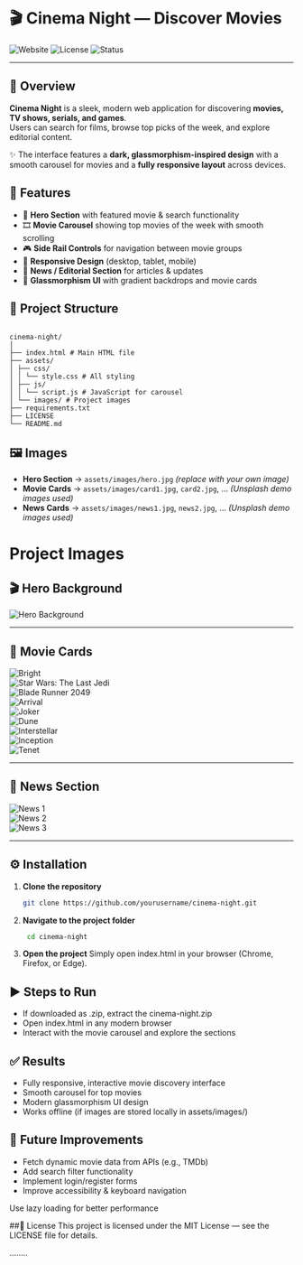 # 🎬 Cinema Night — Discover Movies

![Website](https://img.shields.io/badge/Website-HTML_CSS_JS-blue)
![License](https://img.shields.io/badge/License-MIT-green)
![Status](https://img.shields.io/badge/Status-Completed-brightgreen)

---

## 📖 Overview
**Cinema Night** is a sleek, modern web application for discovering **movies, TV shows, serials, and games**.  
Users can search for films, browse top picks of the week, and explore editorial content.  

✨ The interface features a **dark, glassmorphism-inspired design** with a smooth carousel for movies and a **fully responsive layout** across devices.

## 🚀 Features
- 🎥 **Hero Section** with featured movie & search functionality  
- 🎞️ **Movie Carousel** showing top movies of the week with smooth scrolling  
- 🎮 **Side Rail Controls** for navigation between movie groups  
- 📱 **Responsive Design** (desktop, tablet, mobile)  
- 📰 **News / Editorial Section** for articles & updates  
- 🌌 **Glassmorphism UI** with gradient backdrops and movie cards  

## 📂 Project Structure

```

cinema-night/
│
├── index.html # Main HTML file
├── assets/
│ ├── css/
│ │ └── style.css # All styling
│ ├── js/
│ │ └── script.js # JavaScript for carousel
│ └── images/ # Project images
├── requirements.txt                                                
├── LICENSE 
└── README.md 

````

## 🖼️ Images
- **Hero Section** → `assets/images/hero.jpg` *(replace with your own image)*  
- **Movie Cards** → `assets/images/card1.jpg`, `card2.jpg`, … *(Unsplash demo images used)*  
- **News Cards** → `assets/images/news1.jpg`, `news2.jpg`, … *(Unsplash demo images used)*

# Project Images

## 🎬 Hero Background
![Hero Background](https://images.unsplash.com/photo-1489599849927-2ee91cede3ba?q=80&w=2000&auto=format&fit=crop)

---

## 🎥 Movie Cards
![Bright](https://images.unsplash.com/photo-1524985069026-dd778a71c7b4?q=80&w=1600&auto=format&fit=crop)  
![Star Wars: The Last Jedi](https://images.unsplash.com/photo-1574375927938-d5a98e8ffe85?q=80&w=1600&auto=format&fit=crop)  
![Blade Runner 2049](https://images.unsplash.com/photo-1526318472351-c75fcf070305?q=80&w=1600&auto=format&fit=crop)  
![Arrival](https://images.unsplash.com/photo-1478720568477-152d9b164e26?q=80&w=1600&auto=format&fit=crop)  
![Joker](https://images.unsplash.com/photo-1505685296765-3a2736de412f?q=80&w=1600&auto=format&fit=crop)  
![Dune](https://images.unsplash.com/photo-1517604931442-7e0c8ed2963c?q=80&w=1600&auto=format&fit=crop)  
![Interstellar](https://images.unsplash.com/photo-1478720568477-152d9b164e26?q=80&w=1600&auto=format&fit=crop)  
![Inception](https://images.unsplash.com/photo-1512132411229-c30391241dd7?q=80&w=1600&auto=format&fit=crop)  
![Tenet](https://images.unsplash.com/photo-1548607086-e7ef42d18084?q=80&w=1600&auto=format&fit=crop)

---

## 📰 News Section
![News 1](https://images.unsplash.com/photo-1503342217505-b0a15cf70489?q=80&w=1600&auto=format&fit=crop)  
![News 2](https://images.unsplash.com/photo-1500530855697-b586d89ba3ee?q=80&w=1600&auto=format&fit=crop)  
![News 3](https://images.unsplash.com/photo-1497032205916-ac775f0649ae?q=80&w=1600&auto=format&fit=crop)

---

## ⚙️ Installation
1. **Clone the repository**
   ```bash
   git clone https://github.com/yourusername/cinema-night.git
   ```
2. **Navigate to the project folder**
   ```bash
    cd cinema-night
   ```
3. **Open the project**
    Simply open index.html in your browser (Chrome, Firefox, or Edge).

## ▶️ Steps to Run
- If downloaded as .zip, extract the cinema-night.zip
- Open index.html in any modern browser
- Interact with the movie carousel and explore the sections

## ✅ Results
- Fully responsive, interactive movie discovery interface
- Smooth carousel for top movies
- Modern glassmorphism UI design
- Works offline (if images are stored locally in assets/images/)

## 🔮 Future Improvements
- Fetch dynamic movie data from APIs (e.g., TMDb)
- Add search filter functionality
- Implement login/register forms
- Improve accessibility & keyboard navigation

Use lazy loading for better performance

##📜 License
This project is licensed under the MIT License — see the LICENSE file for details.

........

